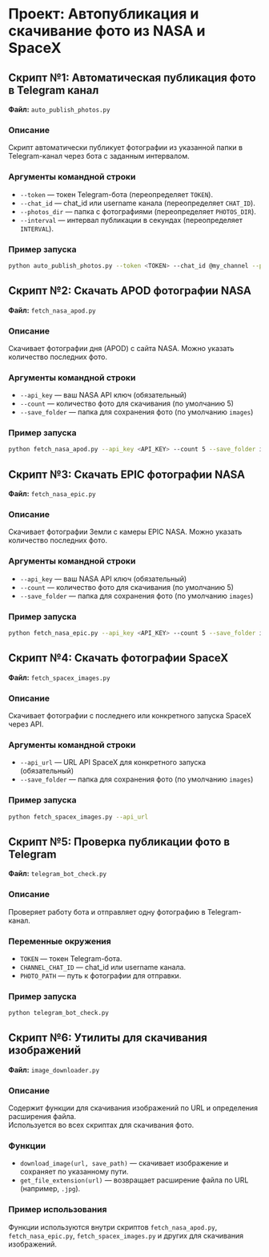 # Проект: Автопубликация и скачивание фото из NASA и SpaceX


## Скрипт №1: Автоматическая публикация фото в Telegram канал

**Файл:** `auto_publish_photos.py`

### Описание
Скрипт автоматически публикует фотографии из указанной папки в Telegram-канал через бота с заданным интервалом.


### Аргументы командной строки
- `--token` — токен Telegram-бота (переопределяет `TOKEN`).
- `--chat_id` — chat_id или username канала (переопределяет `CHAT_ID`).
- `--photos_dir` — папка с фотографиями (переопределяет `PHOTOS_DIR`).
- `--interval` — интервал публикации в секундах (переопределяет `INTERVAL`).

### Пример запуска
```bash
python auto_publish_photos.py --token <TOKEN> --chat_id @my_channel --photos_dir images --interval 3600
```




## Скрипт №2: Скачать APOD фотографии NASA

**Файл:** `fetch_nasa_apod.py`

### Описание
Скачивает фотографии дня (APOD) с сайта NASA. Можно указать количество последних фото.

### Аргументы командной строки
- `--api_key` — ваш NASA API ключ (обязательный)
- `--count` — количество фото для скачивания (по умолчанию 5)
- `--save_folder` — папка для сохранения фото (по умолчанию `images`)

### Пример запуска
```bash
python fetch_nasa_apod.py --api_key <API_KEY> --count 5 --save_folder images
```

## Скрипт №3: Скачать EPIC фотографии NASA

**Файл:** `fetch_nasa_epic.py`

### Описание
Скачивает фотографии Земли с камеры EPIC NASA. Можно указать количество последних фото.

### Аргументы командной строки
- `--api_key` — ваш NASA API ключ (обязательный)
- `--count` — количество фото для скачивания (по умолчанию 5)
- `--save_folder` — папка для сохранения фото (по умолчанию `images`)

### Пример запуска
```bash
python fetch_nasa_epic.py --api_key <API_KEY> --count 5 --save_folder images
```


## Скрипт №4: Скачать фотографии SpaceX

**Файл:** `fetch_spacex_images.py`

### Описание
Скачивает фотографии с последнего или конкретного запуска SpaceX через API.

### Аргументы командной строки
- `--api_url` — URL API SpaceX для конкретного запуска (обязательный)
- `--save_folder` — папка для сохранения фото (по умолчанию `images`)

### Пример запуска
```bash
python fetch_spacex_images.py --api_url 
```

## Скрипт №5: Проверка публикации фото в Telegram

**Файл:** `telegram_bot_check.py`

### Описание
Проверяет работу бота и отправляет одну фотографию в Telegram-канал.

### Переменные окружения
- `TOKEN` — токен Telegram-бота.
- `CHANNEL_CHAT_ID` — chat_id или username канала.
- `PHOTO_PATH` — путь к фотографии для отправки.

### Пример запуска
```bash
python telegram_bot_check.py
```


## Скрипт №6: Утилиты для скачивания изображений

**Файл:** `image_downloader.py`

### Описание
Содержит функции для скачивания изображений по URL и определения расширения файла.  
Используется во всех скриптах для скачивания фото.

### Функции
- `download_image(url, save_path)` — скачивает изображение и сохраняет по указанному пути.
- `get_file_extension(url)` — возвращает расширение файла по URL (например, `.jpg`).

### Пример использования
Функции используются внутри скриптов `fetch_nasa_apod.py`, `fetch_nasa_epic.py`, `fetch_spacex_images.py` и других для скачивания изображений.
